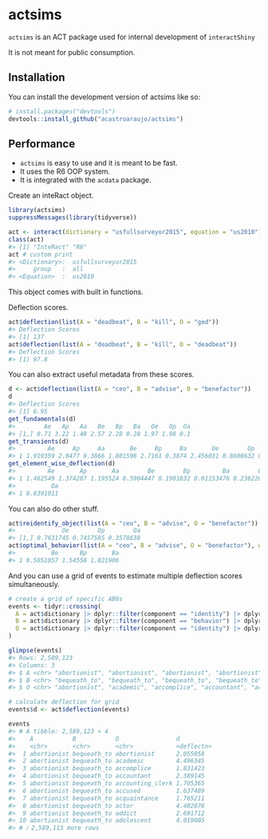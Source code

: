 
<!-- README.md is generated from README.Rmd. Please edit that file -->

# actsims

<!-- badges: start -->
<!-- badges: end -->

`actsims` is an ACT package used for internal development of
`interactShiny`

It is not meant for public consumption.

## Installation

You can install the development version of actsims like so:

``` r
# install.packages("devtools")
devtools::install_github("acastroaraujo/actsims")
```

## Performance

- `actsims` is easy to use and it is meant to be fast.
- It uses the R6 OOP system.
- It is integrated with the `acdata` package.

Create an inteRact object.

``` r
library(actsims)
suppressMessages(library(tidyverse))

act <- interact(dictionary = "usfullsurveyor2015", equation = "us2010")
class(act)
#> [1] "InteRact" "R6"
act # custom print
#> <Dictionary>:  usfullsurveyor2015 
#>     group   :  all 
#> <Equation>  :  us2010
```

This object comes with built in functions.

Deflection scores.

``` r
act$deflection(list(A = "deadbeat", B = "kill", O = "god"))
#> Deflection Scores 
#> [1] 137
act$deflection(list(A = "deadbeat", B = "kill", O = "deadbeat"))
#> Deflection Scores 
#> [1] 97.8
```

You can also extract useful metadata from these scores.

``` r
d <- act$deflection(list(A = "ceo", B = "advise", O = "benefactor"))
d
#> Deflection Scores 
#> [1] 6.95
get_fundamentals(d)
#>        Ae   Ap   Aa   Be   Bp   Ba   Oe   Op  Oa
#> [1,] 0.71 3.22 1.48 2.57 2.28 0.28 1.97 1.98 0.1
get_transients(d)
#>         Ae     Ap     Aa       Be     Bp     Ba       Oe        Op       Oa
#> 1 1.919359 2.0477 0.3866 1.801596 2.7161 0.3874 2.456031 0.8600632 0.899438
get_element_wise_deflection(d)
#>         Ae       Ap       Aa        Be        Bp         Ba        Oe       Op
#> 1 1.462549 1.374287 1.195524 0.5904447 0.1901832 0.01153476 0.2362261 1.254258
#>          Oa
#> 1 0.6391011
```

You can also do other stuff.

``` r
act$reidentify_object(list(A = "ceo", B = "advise", O = "benefactor"))
#>             Oe        Op        Oa
#> [1,] 0.7631745 0.7457585 0.3578638
act$optimal_behavior(list(A = "ceo", B = "advise", O = "benefactor"), who = "actor")
#>          Be      Bp       Ba
#> 1 0.5051057 1.54558 1.021906
```

And you can use a grid of events to estimate multiple deflection scores
simultaneously.

``` r
# create a grid of specific AB0s
events <- tidyr::crossing(
  A = act$dictionary |> dplyr::filter(component == "identity") |> dplyr::pull(term),
  B = act$dictionary |> dplyr::filter(component == "behavior") |> dplyr::pull(term) |> sample(3),
  O = act$dictionary |> dplyr::filter(component == "identity") |> dplyr::pull(term)
) 

glimpse(events)
#> Rows: 2,589,123
#> Columns: 3
#> $ A <chr> "abortionist", "abortionist", "abortionist", "abortionist", "abortio…
#> $ B <chr> "bequeath_to", "bequeath_to", "bequeath_to", "bequeath_to", "bequeat…
#> $ O <chr> "abortionist", "academic", "accomplice", "accountant", "accounting_c…

# calculate deflection for grid
events$d <- act$deflection(events)

events
#> # A tibble: 2,589,123 × 4
#>    A           B           O                d         
#>    <chr>       <chr>       <chr>            <deflectn>
#>  1 abortionist bequeath_to abortionist      2.055058  
#>  2 abortionist bequeath_to academic         4.496345  
#>  3 abortionist bequeath_to accomplice       1.831423  
#>  4 abortionist bequeath_to accountant       2.389145  
#>  5 abortionist bequeath_to accounting_clerk 1.705365  
#>  6 abortionist bequeath_to accused          1.637489  
#>  7 abortionist bequeath_to acquaintance     1.765211  
#>  8 abortionist bequeath_to actor            4.402076  
#>  9 abortionist bequeath_to addict           2.691712  
#> 10 abortionist bequeath_to adolescent       4.019005  
#> # ℹ 2,589,113 more rows
```
